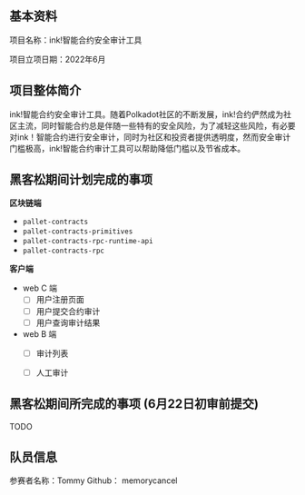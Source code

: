 ## 基本资料

项目名称：ink!智能合约安全审计工具

项目立项日期：2022年6月

## 项目整体简介

ink!智能合约安全审计工具。随着Polkadot社区的不断发展，ink!合约俨然成为社区主流，同时智能合约总是伴随一些特有的安全风险，为了减轻这些风险，有必要对ink！智能合约进行安全审计，同时为社区和投资者提供透明度，然而安全审计门槛极高，ink!智能合约审计工具可以帮助降低门槛以及节省成本。

## 黑客松期间计划完成的事项


**区块链端**

- `pallet-contracts`
- `pallet-contracts-primitives`
- `pallet-contracts-rpc-runtime-api`
- `pallet-contracts-rpc`

**客户端**

- web C 端
  - [ ] 用户注册页面
  - [ ] 用户提交合约审计
  - [ ] 用户查询审计结果

- web B 端
  - [ ] 审计列表
  - [ ] 人工审计


## 黑客松期间所完成的事项 (6月22日初审前提交)

TODO

## 队员信息

参赛者名称：Tommy
Github： memorycancel
